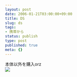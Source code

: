 ```yaml
---
layout: post
date: 2006-01-21T03:00:00+09:00
title: DS
slug: ds
tags:
- 携帯から
status: publish
type: post
published: true
meta: {}
---
```

<div class="caption">本体以外を購入orz
</div>
<div class="photo"><img src="http://wo.skr.jp/images/uploads/blog-photo-1137847039.54-0.jpg" /></div>
